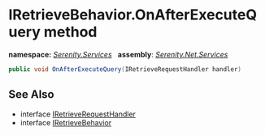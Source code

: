 # IRetrieveBehavior.OnAfterExecuteQuery method
**namespace:** *[Serenity.Services](../../README.md#serenity.services-namespace)*   **assembly**: *[Serenity.Net.Services](../../README.md)*

```csharp
public void OnAfterExecuteQuery(IRetrieveRequestHandler handler)
```

## See Also

* interface [IRetrieveRequestHandler](../IRetrieveRequestHandler.md)
* interface [IRetrieveBehavior](../IRetrieveBehavior.md)